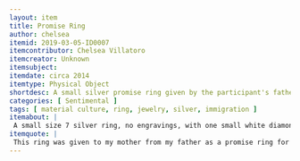 ```yaml
---
layout: item
title: Promise Ring
author: chelsea
itemid: 2019-03-05-ID0007
itemcontributor: Chelsea Villatoro
itemcreator: Unknown
itemsubject: 
itemdate: circa 2014
itemtype: Physical Object
shortdesc: A small silver promise ring given by the participant's father to the participant's mother upon leaving for America.
categories: [ Sentimental ]
tags: [ material culture, ring, jewelry, silver, immigration ]
itemabout: |
 A small size 7 silver ring, no engravings, with one small white diamond on top, with a two trios of smaller diamonds to the side
itemquote: |
 This ring was given to my mother from my father as a promise ring for when he came to America for this first time. 
---
```

